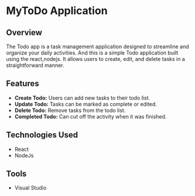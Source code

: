 # MyToDo Application

## Overview
The Todo app is a task management application designed to streamline and organize your daily activities. And this is a simple Todo application built using the react,nodejs. It allows users to create, edit, and delete tasks in a straightforward manner.

## Features
- **Create Todo:** Users can add new tasks to their todo list.
- **Update Todo:** Tasks can be marked as complete or edited.
- **Delete Todo:** Remove tasks from the todo list.
- **Completed Todo:** Can cut off the activity when it was finished.

## Technologies Used
- React
- NodeJs

## Tools
- Visual Studio



